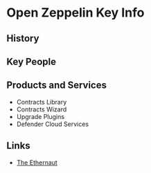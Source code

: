 # Open Zeppelin Key Info

## History

## Key People

## Products and Services

- Contracts Library
- Contracts Wizard
- Upgrade Plugins
- Defender Cloud Services

## Links

- [The Ethernaut](https://ethernaut.openzeppelin.com/)
